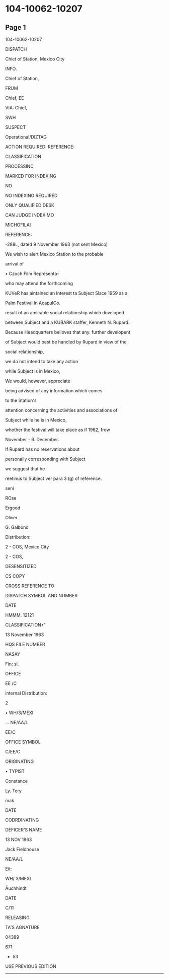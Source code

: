 # 104-10062-10207

## Page 1

104-10062-10207

DISPATCH

Chiet of Station, Mexico City

INFO.

Chief of Station,

FRUM

Chief, EE

VIA: Chief,

SWH

SUSPECT

Operational/DIZTAG

ACTION REQUIRED: REFERENCE:

CLASSIFICATION

PROCESSINC

MARKED FOR INDEXING

NO

NO INDEXING REQUIRED

ONLY QUALIFIED DESK

CAN JUDGE INDEXIMO

MICHOFILAI

REFERENCE:

-288L, dated 9 November 1963 (not sent Mexico)

We wish to alert Mexico Station to the probable

arrival of

• Czoch Film Representa-

who may attend the forthcoming

KUVeR has aintained an Interest ta Subject Slace 1959 as a

Palm Festival In AcapulCo.

result of an amicable social relationship which doveloped

between Subject and a KUBARK staffer, Kenneth N. Rupard.

Because Headquarters belloves that any. further developent

of Subject would best be handled by Rupard in view of the

social relationship,

we do not intend to take any action

while Subject is in Mexico,

We would, however, appreciate

being advised of any information which comes

to the Station's

attention concerning the activities and associations of

Subject while he is in Mexico,

whother the festival will take place as if 1962, frow

November - 6. December.

If Rupard has no reservations about

personally corresponding with Subject

we suggest that he

reetinus to Subject ver para 3 (g) of reference.

seni

ROse

Ergood

Oliver

G. Galbond

Distribution:

2 - COS, Mexico City

2 - COS,

DESENSITIZED

CS COPY

CROSS REFERENCE TO

DISPATCH SYMBOL AND NUMBER

DATE

HMMM. 12121

CLASSIFICATION•"

13 November 1963

HQS FILE NUMBER

NASAY

Fin; si.

OFFICE

EE /C

internal Distribution:

2

• WH/3/MEXI

... NE/AA/L

EE/C

OFFICE SYMBOL

C/EE/C

ORIGINATING

• TYPIST

Constance

Ly. Tery

mak

DATE

CODRDINATING

DÉFICER'S NAME

13 NOV 1963

Jack Fieldhouse

NE/AA/L

Eit:

WH/ 3/MEXI

Äuchhindt

DATE

C/11

RELEASING

TA'S AGNATURE

04389

671:

* 53

USE PREVIOUS EDITION

---


